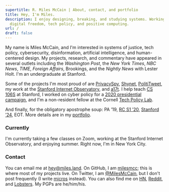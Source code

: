 ```yaml
---
supertitle: R. Miles McCain | About, contact, and portfolio
title: Hey, I'm Miles.
description: I enjoy designing, breaking, and studying systems. Working on
  digital freedom, tech policy, and positive computing.
url: /
draft: false
---
```

My name is Miles McCain, and I'm interested in systems of justice, tech policy, cybersecurity, disinformation, artificial intelligence, and human-centered design. My projects, research, and commentary have appeared in several outlets including the *Washington Post*, the *New York Times*, *NBC News*, *TIME*, *Foreign Affairs*, Brookings, and the *Nightly News* with Lester Holt. I'm an undergraduate at Stanford.

Some of the projects I'm most proud of are [PrivacySpy](https://privacyspy.org), [Shynet](https://github.com/milesmcc/shynet), [PolitiTweet](https://polititweet.org), my work at the [Stanford Internet Observatory](https://io.stanford.edu), and [a17t](https://a17t.miles.land). I help teach [CS 106S](http://web.stanford.edu/class/cs106s/) at Stanford, I worked on cyber policy for a [2020 presidential campaign](/portfolio/politics), and I'm a non-resident fellow at the Cornell [Tech Policy Lab](https://tpl.as.cornell.edu).

And finally, for the obligatory apostrophe soup: PA &rsquo;19, [RC S1 &rsquo;20](https://www.recurse.com/scout/click?t=e62336f0f378bcf03a96d441d015db88), [Stanford &rsquo;24](https://stanford.edu/~mccain/), EOT. More details are in my [portfolio](/portfolio/).

### Currently

I'm currently taking a few classes on Zoom, working at the Stanford Internet Observatory, and enjoying summer. Right now, I'm in New York City.

### Contact

You can email me at [hey@miles.land](mailto:hey@miles.land). On GitHub, I am [milesmcc](https://github.com/milesmcc); this is where most of my projects live. On Twitter, I am [@MilesMcCain](https://twitter.com/MilesMcCain), but I don't post frequently (I write [micros](/micros/) instead). You can also find me on [HN](https://news.ycombinator.com/user?id=epoch_100), [Reddit](https://reddit.com/u/epoch_100), and [Lobsters](https://lobste.rs/u/rmrm). My PGPs are he/him/his.
